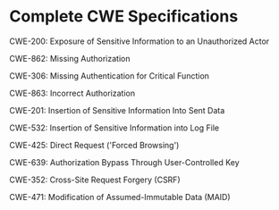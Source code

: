

# Complete CWE Specifications

CWE-200: Exposure of Sensitive Information to an Unauthorized Actor

CWE-862: Missing Authorization

CWE-306: Missing Authentication for Critical Function

CWE-863: Incorrect Authorization

CWE-201: Insertion of Sensitive Information Into Sent Data

CWE-532: Insertion of Sensitive Information into Log File

CWE-425: Direct Request ('Forced Browsing')

CWE-639: Authorization Bypass Through User-Controlled Key

CWE-352: Cross-Site Request Forgery (CSRF)

CWE-471: Modification of Assumed-Immutable Data (MAID)